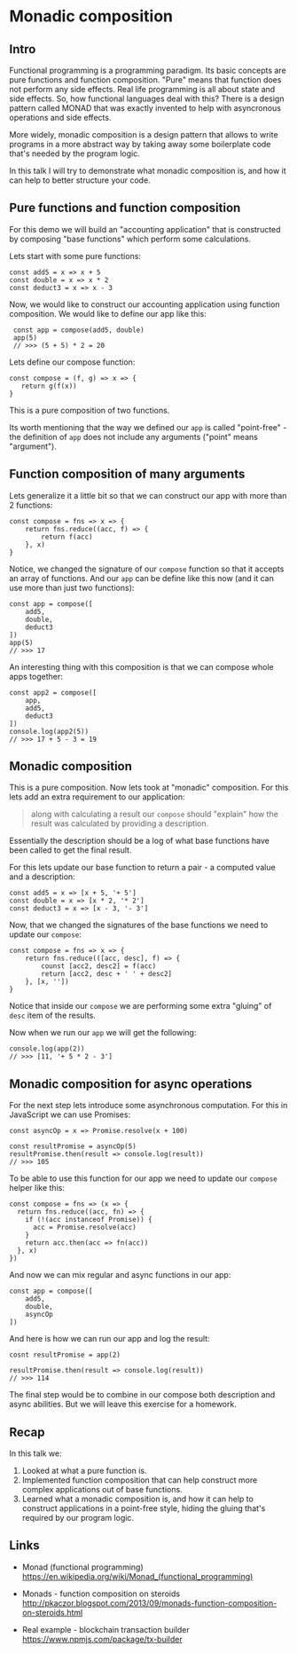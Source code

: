 # Monadic composition

## Intro

Functional programming is a programming paradigm. Its basic concepts are pure functions and function composition. "Pure" means that function does not perform any side effects. Real life programming is all about state and side effects. So, how functional languages deal with this? There is a design pattern called MONAD that was exactly invented to help with asyncronous operations and side effects.

More widely, monadic composition is a design pattern that allows to write programs in a more abstract way by taking away some boilerplate code that's needed by the program logic.
 
In this talk I will try to demonstrate what monadic composition is, and how it can help to better structure your code.

## Pure functions and function composition

For this demo we will build an "accounting application" that is constructed by composing "base functions" which perform some calculations.

Lets start with some pure functions:
 
```
const add5 = x => x + 5
const double = x => x * 2 
const deduct3 = x => x - 3
```
 
Now, we would like to construct our accounting application using function composition. We would like to define our app like this:
 
```
 const app = compose(add5, double) 
 app(5)
 // >>> (5 + 5) * 2 = 20
```
 
Lets define our compose function:
```
const compose = (f, g) => x => {
   return g(f(x))
}
```

This is a pure composition of two functions. 

Its worth mentioning that the way we defined our `app` is called "point-free" - the definition of `app` does not include any arguments ("point" means "argument").

## Function composition of many arguments

Lets generalize it a little bit so that we can construct our app with more than 2 functions:
```
const compose = fns => x => {
    return fns.reduce((acc, f) => {
        return f(acc)
    }, x)
}
```

Notice, we changed the signature of our `compose` function so that it accepts an array of functions. And our `app` can be define like this now (and it can use more than just two functions):

```
const app = compose([
    add5, 
    double,
    deduct3
]) 
app(5)
// >>> 17
```

An interesting thing with this composition is that we can compose whole apps together:

```
const app2 = compose([
    app,
    add5,
    deduct3
])
console.log(app2(5))
// >>> 17 + 5 - 3 = 19
```

## Monadic composition

This is a pure composition. Now lets took at "monadic" composition. For this lets add an extra requirement to our application: 

> along with calculating a result our `compose` should "explain" how the result was calculated by providing a description. 

Essentially the description should be a log of what base functions have been called to get the final result.

For this lets update our base function to return a pair - a computed value and a description:

```
const add5 = x => [x + 5, '+ 5']
const double = x => [x * 2, '* 2'] 
const deduct3 = x => [x - 3, '- 3']
```

Now, that we changed the signatures of the base functions we need to update our `compose`:

```
const compose = fns => x => {
    return fns.reduce(([acc, desc], f) => {
        counst [acc2, desc2] = f(acc)
        return [acc2, desc + ' ' + desc2]
    }, [x, ''])
}
```

Notice that inside our `compose` we are performing some extra "gluing" of `desc` item of the results.

Now when we run our `app` we will get the following:
```
console.log(app(2))
// >>> [11, '+ 5 * 2 - 3']
```

## Monadic composition for async operations

For the next step lets introduce some asynchronous computation. For this in JavaScript we can use Promises:
```
const asyncOp = x => Promise.resolve(x + 100)

const resultPromise = asyncOp(5)
resultPromise.then(result => console.log(result))
// >>> 105
```

To be able to use this function for our app we need to update our `compose` helper like this:
```
const compose = fns => (x => {
  return fns.reduce((acc, fn) => {
    if (!(acc instanceof Promise)) {
      acc = Promise.resolve(acc)
    }
    return acc.then(acc => fn(acc))
  }, x)
})
```

And now we can mix regular and async functions in our app:
```
const app = compose([
    add5,
    double,
    asyncOp
])
```

And here is how we can run our app and log the result:
```
cosnt resultPromise = app(2)

resultPromise.then(result => console.log(result))
// >>> 114
```

The final step would be to combine in our compose both description and async abilities. But we will leave this exercise for a homework.


## Recap

In this talk we:
1. Looked at what a pure function is.
2. Implemented function composition that can help construct more complex applications out of base functions.
3. Learned what a monadic composition is, and how it can help to construct applications in a point-free style, hiding the gluing that's required by our program logic.

## Links

- Monad (functional programming)
  https://en.wikipedia.org/wiki/Monad_(functional_programming)

- Monads - function composition on steroids
  http://pkaczor.blogspot.com/2013/09/monads-function-composition-on-steroids.html

- Real example - blockchain transaction builder
  https://www.npmjs.com/package/tx-builder